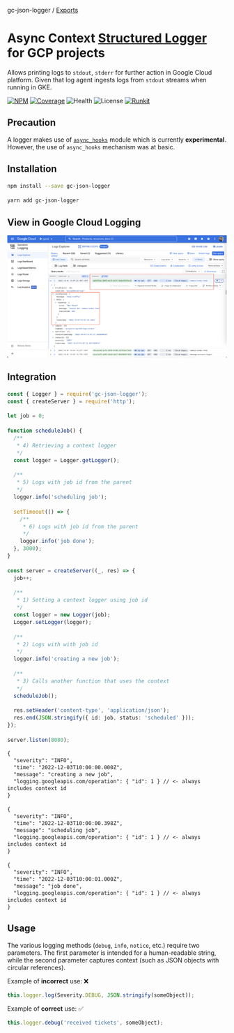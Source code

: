 gc-json-logger / [Exports](modules.md)

# Async Context [Structured Logger](https://cloud.google.com/logging/docs/structured-logging) for GCP projects

Allows printing logs to `stdout`, `stderr` for further action in Google Cloud platform. Given that log agent ingests logs from `stdout` streams when running in GKE.

[![NPM](https://badgen.net/npm/v/gc-json-logger)](https://www.npmjs.com/gc-json-logger)
[![Coverage](https://codecov.io/gh/igrek8/gc-json-logger/branch/main/graph/badge.svg)](https://codecov.io/gh/igrek8/gc-json-logger)
![Health](https://badgen.net/github/checks/igrek8/gc-json-logger)
![License](https://badgen.net/github/license/igrek8/gc-json-logger)
[![Runkit](https://badgen.net/badge/runkit/playground/cyan)](https://npm.runkit.com/gc-json-logger)

## Precaution

A logger makes use of [`async_hooks`](https://nodejs.org/api/async_hooks.html#async-hooks) module which is currently **experimental**. However, the use of `async_hooks` mechanism was at basic.

## Installation

```bash
npm install --save gc-json-logger

yarn add gc-json-logger
```

## View in Google Cloud Logging

![Google Cloud Logging](./media/google-cloud-logging.png)

## Integration

```ts
const { Logger } = require('gc-json-logger');
const { createServer } = require('http');

let job = 0;

function scheduleJob() {
  /**
   * 4) Retrieving a context logger
   */
  const logger = Logger.getLogger();

  /**
   * 5) Logs with job id from the parent
   */
  logger.info('scheduling job');

  setTimeout(() => {
    /**
     * 6) Logs with job id from the parent
     */
    logger.info('job done');
  }, 3000);
}

const server = createServer((_, res) => {
  job++;

  /**
   * 1) Setting a context logger using job id
   */
  const logger = new Logger(job);
  Logger.setLogger(logger);

  /**
   * 2) Logs with with job id
   */
  logger.info('creating a new job');

  /**
   * 3) Calls another function that uses the context
   */
  scheduleJob();

  res.setHeader('content-type', 'application/json');
  res.end(JSON.stringify({ id: job, status: 'scheduled' }));
});

server.listen(8080);
```

```jsonc
{
  "severity": "INFO",
  "time": "2022-12-03T10:00:00.000Z",
  "message": "creating a new job",
  "logging.googleapis.com/operation": { "id": 1 } // <- always includes context id
}

{
  "severity": "INFO",
  "time": "2022-12-03T10:00:00.398Z",
  "message": "scheduling job",
  "logging.googleapis.com/operation": { "id": 1 } // <- always includes context id
}

{
  "severity": "INFO",
  "time": "2022-12-03T10:00:01.000Z",
  "message": "job done",
  "logging.googleapis.com/operation": { "id": 1 } // <- always includes context id
}
```

## Usage

The various logging methods (`debug`, `info`, `notice`, etc.) require two parameters. The first parameter is intended for a human-readable string, while the second parameter captures context (such as JSON objects with circular references).

Example of **incorrect** use: :x:

```ts
this.logger.log(Severity.DEBUG, JSON.stringify(someObject));
```

Example of **correct** use: :white_check_mark:

```ts
this.logger.debug('received tickets', someObject);
```
